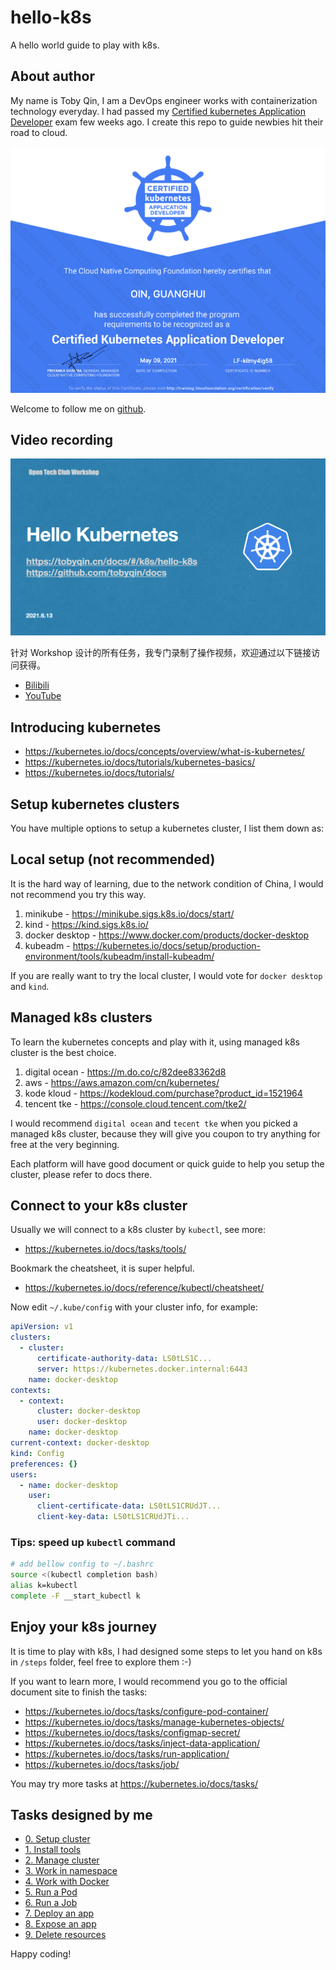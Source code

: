 # hello-k8s

A hello world guide to play with k8s.

## About author

My name is Toby Qin, I am a DevOps engineer works with containerization technology everyday. I had passed my [Certified kubernetes Application Developer](https://www.cncf.io/certification/ckad/) exam few weeks ago. I create this repo to guide newbies hit their road to cloud.

![ckad](images/ckad.png ':size=600')

Welcome to follow me on [github](https://github.com/tobyqin).

## Video recording

![workshop](images/workshop-intro.png ':size=600')

针对 Workshop 设计的所有任务，我专门录制了操作视频，欢迎通过以下链接访问获得。

- [Bilibili](https://www.bilibili.com/video/BV1UK4y137BV/)
- [YouTube](https://youtu.be/Nzee55a1BLs)

## Introducing kubernetes

- https://kubernetes.io/docs/concepts/overview/what-is-kubernetes/
- https://kubernetes.io/docs/tutorials/kubernetes-basics/
- https://kubernetes.io/docs/tutorials/

## Setup kubernetes clusters

You have multiple options to setup a kubernetes cluster, I list them down as:

## Local setup (not recommended)

It is the hard way of learning, due to the network condition of China, I would not recommend you try this way.

1. minikube - https://minikube.sigs.k8s.io/docs/start/
2. kind - https://kind.sigs.k8s.io/
3. docker desktop - https://www.docker.com/products/docker-desktop
4. kubeadm - https://kubernetes.io/docs/setup/production-environment/tools/kubeadm/install-kubeadm/

If you are really want to try the local cluster, I would vote for `docker desktop` and `kind`.

## Managed k8s clusters

To learn the kubernetes concepts and play with it, using managed k8s cluster is the best choice.

1. digital ocean - https://m.do.co/c/82dee83362d8
2. aws - https://aws.amazon.com/cn/kubernetes/
3. kode kloud - https://kodekloud.com/purchase?product_id=1521964
4. tencent tke - https://console.cloud.tencent.com/tke2/

I would recommend `digital ocean` and `tecent tke` when you picked a managed k8s cluster, because they will give you coupon to try anything for free at the very beginning.

Each platform will have good document or quick guide to help you setup the cluster, please refer to docs there.

## Connect to your k8s cluster

Usually we will connect to a k8s cluster by `kubectl`, see more:

- https://kubernetes.io/docs/tasks/tools/

Bookmark the cheatsheet, it is super helpful.

- https://kubernetes.io/docs/reference/kubectl/cheatsheet/

Now edit `~/.kube/config` with your cluster info, for example:

```yaml
apiVersion: v1
clusters:
  - cluster:
      certificate-authority-data: LS0tLS1C...
      server: https://kubernetes.docker.internal:6443
    name: docker-desktop
contexts:
  - context:
      cluster: docker-desktop
      user: docker-desktop
    name: docker-desktop
current-context: docker-desktop
kind: Config
preferences: {}
users:
  - name: docker-desktop
    user:
      client-certificate-data: LS0tLS1CRUdJT...
      client-key-data: LS0tLS1CRUdJTi...
```

### Tips: speed up `kubectl` command

```bash
# add bellow config to ~/.bashrc
source <(kubectl completion bash)
alias k=kubectl
complete -F __start_kubectl k
```

## Enjoy your k8s journey

It is time to play with k8s, I had designed some steps to let you hand on k8s in `/steps` folder, feel free to explore them :-)

If you want to learn more, I would recommend you go to the official document site to finish the tasks:

- https://kubernetes.io/docs/tasks/configure-pod-container/
- https://kubernetes.io/docs/tasks/manage-kubernetes-objects/
- https://kubernetes.io/docs/tasks/configmap-secret/
- https://kubernetes.io/docs/tasks/inject-data-application/
- https://kubernetes.io/docs/tasks/run-application/
- https://kubernetes.io/docs/tasks/job/

You may try more tasks at https://kubernetes.io/docs/tasks/

## Tasks designed by me

- [0. Setup cluster](k8s/steps/0.%20setup%20cluster.md)
- [1. Install tools](k8s/steps/1.%20install%20tools.md)
- [2. Manage cluster](k8s/steps/2.%20manage%20a%20cluster.md)
- [3. Work in namespace](k8s/steps/3.%20work%20in%20namespace.md)
- [4. Work with Docker](k8s/steps/4.%20work%20with%20docker.md)
- [5. Run a Pod](k8s/steps/5.%20run%20a%20pod.md)
- [6. Run a Job](k8s/steps/6.%20run%20a%20job.md)
- [7. Deploy an app](k8s/steps/7.%20deploy%20an%20app.md)
- [8. Expose an app](k8s/steps/8.%20expose%20an%20app.md)
- [9. Delete resources](k8s/steps/9.%20delete%20resources.md)

Happy coding!
